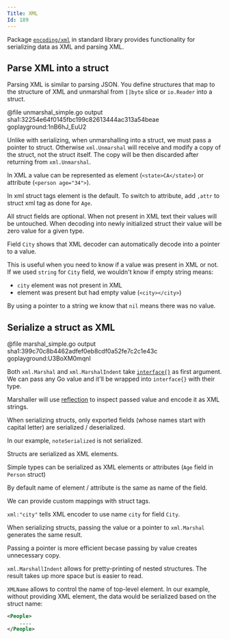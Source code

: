 ```yaml
---
Title: XML
Id: 189
---
```


Package [`encoding/xml`](https://godoc.org/encoding/xml) in standard library provides functionality for serializing data as XML and parsing XML.

## Parse XML into a struct

Parsing XML is similar to parsing JSON. You define structures that map to the structure of XML and unmarshal from `[]byte` slice or `io.Reader` into a struct.

@file unmarshal_simple.go output sha1:32254e64f0145fbc199c82613444ac313a54beae goplayground:1nB6hJ_EuU2

Unlike with serializing, when unmarshalling into a struct, we must pass a pointer to struct. Otherwise `xml.Unmarshal` will receive and modify a copy of the struct, not the struct itself. The copy will be then discarded after returning from `xml.Unmarshal`.

In XML a value can be represented as element (`<state>CA</state>`) or attribute (`<person age="34">`).

In xml struct tags element is the default. To switch to attribute, add `,attr` to struct xml tag as done for `Age`.

All struct fields are optional. When not present in XML text their values will be untouched. When decoding into newly initialized struct their value will be zero value for a given type.

Field `City` shows that XML decoder can automatically decode into a pointer to a value.

This is useful when you need to know if a value was present in XML or not. If we used `string` for `City` field, we wouldn't know if empty string means:

* `city` element was not present in XML
* element was present but had empty value (`<city></city>`)

By using a pointer to a string we know that `nil` means there was no value.

## Serialize a struct as XML

@file marshal_simple.go output sha1:399c70c8b4462adfef0eb8cdf0a52fe7c2c1e43c goplayground:U3BoXM0mqnI

Both `xml.Marshal` and `xml.MarshalIndent` take [`interface{}`](94) as first argument. We can pass any Go value and it'll be wrapped into `interface{}` with their type.

Marshaller will use [reflection](224) to inspect passed value and encode it as XML strings.

When serializing structs, only exported fields (whose names start with capital letter) are serialized / deserialized.

In our example, `noteSerialized` is not serialized.

Structs are serialized as XML elements.

Simple types can be serialized as XML elements or attributes (`Age` field in `Person` struct)

By default name of element / attribute is the same as name of the field.

We can provide custom mappings with struct tags.

`xml:"city"` tells XML encoder to use name `city` for field `City`.

When serializing structs, passing the value or a pointer to `xml.Marshal` generates the same result.

Passing a pointer is more efficient becase passing by value creates unnecessary copy.

`xml.MarshallIndent` allows for pretty-printing of nested structures. The result takes up more space but is easier to read.

`XMLName` allows to control the name of top-level element. In our example, without providing XML element, the data would be serialized based on the struct name:

```xml
<People>
    ....
</People>
```
